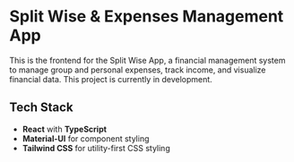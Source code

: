 # Split Wise & Expenses Management App

This is the frontend for the Split Wise App, a financial management system to manage group and personal expenses, track income, and visualize financial data. This project is currently in development.

## Tech Stack

- **React** with **TypeScript**
- **Material-UI** for component styling
- **Tailwind CSS** for utility-first CSS styling